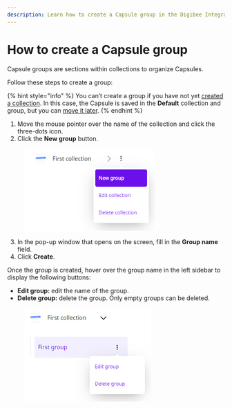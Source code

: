 ```yaml
---
description: Learn how to create a Capsule group in the Digibee Integration Platform.
---
```


# How to create a Capsule group

Capsule groups are sections within collections to organize Capsules.

Follow these steps to create a group:

{% hint style="info" %}
You can’t create a group if you have not yet [created a collection](https://docs.digibee.com/documentation/build/capsulas/how-to-use-capsules/how-to-create-a-capsule-collection). In this case, the Capsule is saved in the **Default** collection and group, but you can [move it later](how-to-change-a-capsule-collection-or-group.md).
{% endhint %}

1. Move the mouse pointer over the name of the collection and click the three-dots icon.
2. Click the **New group** button.

<figure><img src="../../../.gitbook/assets/create-group-1 (1).png" alt=""><figcaption></figcaption></figure>

3. In the pop-up window that opens on the screen, fill in the **Group name** field.
4. Click **Create**.

Once the group is created, hover over the group name in the left sidebar to display the following buttons:

* **Edit group:** edit the name of the group.
* **Delete group:** delete the group. Only empty groups can be deleted.

<figure><img src="../../../.gitbook/assets/create-group-2 (2).png" alt=""><figcaption></figcaption></figure>

